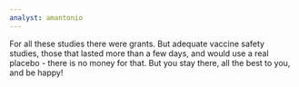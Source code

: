 ```yaml
---
analyst: amantonio
---
```


For all these studies there were grants. But adequate vaccine safety studies, those that lasted more than a few days, and would use a real placebo - there is no money for that.
But you stay there, all the best to you, and be happy!

